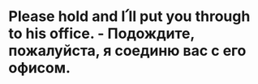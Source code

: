# Please hold and I՛ll put you through to his office. - Подождите, пожалуйста, я соединю вас с его офисом.
